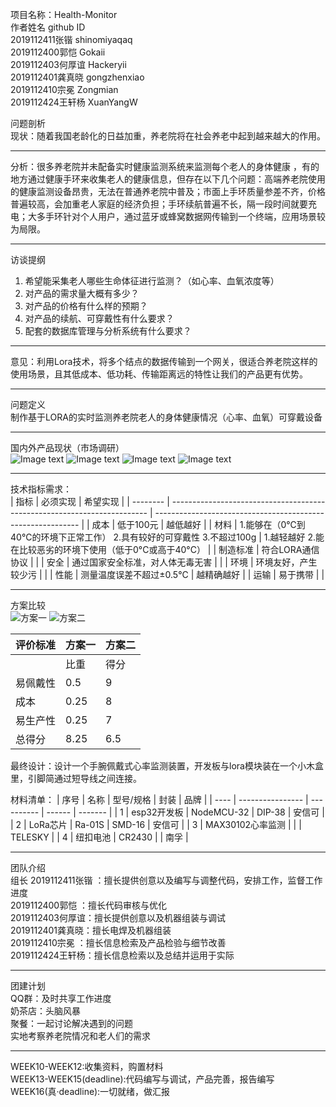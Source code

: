 项目名称：Health-Monitor<br>
作者姓名                            github ID<br>
2019112411张锴                    shinomiyaqaq<br>
2019112400郭恺                    Gokaii<br>
2019112403何厚谊                  Hackeryii<br>
2019112401龚真晓                  gongzhenxiao<br>
2019112410宗冕                    Zongmian<br>
2019112424王轩杨                  XuanYangW<br>

问题剖析  
现状：随着我国老龄化的日益加重，养老院将在社会养老中起到越来越大的作用。<br>
***
分析：很多养老院并未配备实时健康监测系统来监测每个老人的身体健康 ，有的地方通过健康手环来收集老人的健康信息，但存在以下几个问题：高端养老院使用的健康监测设备昂贵，无法在普通养老院中普及；市面上手环质量参差不齐，价格普遍较高，会加重老人家庭的经济负担；手环续航普遍不长，隔一段时间就要充电；大多手环针对个人用户，通过蓝牙或蜂窝数据网传输到一个终端，应用场景较为局限。<br>
***
访谈提纲  
1.	希望能采集老人哪些生命体征进行监测？（如心率、血氧浓度等）  
2.	对产品的需求量大概有多少？  
3.	对产品的价格有什么样的预期？  
4.	对产品的续航、可穿戴性有什么要求？  
5.	配套的数据库管理与分析系统有什么要求？  
***
意见：利用Lora技术，将多个结点的数据传输到一个网关，很适合养老院这样的使用场景，且其低成本、低功耗、传输距离远的特性让我们的产品更有优势。<br>
***
问题定义<br>
制作基于LORA的实时监测养老院老人的身体健康情况（心率、血氧）可穿戴设备<br>
***
国内外产品现状（市场调研）<br>
![Image text](image/1.png)
![Image text](image/2.png)
![Image text](image/3.png)
![Image text](image/4.png)
***
技术指标需求：  
| 指标   | 必须实现                                                             | 希望实现                                                |
| -------- | ------------------------------------------------------------------------ | ----------------------------------------------------------- |
| 成本   | 低于100元                                                             | 越低越好                                                |
| 材料   | 1.能够在（0℃到40°C的环境下正常工作）  2.具有较好的可穿戴性  3.不超过100g | 1.越轻越好  2.能在比较恶劣的环境下使用（低于0°C或高于40°C） |
| 制造标准 | 符合LORA通信协议                                                   |                                                             |
| 安全   | 通过国家安全标准，对人体无毒无害                         |                                                             |
| 环境   | 环境友好，产生较少污                                           |                                                             |
| 性能   | 测量温度误差不超过±0.5°C                                      | 越精确越好                                             |
| 运输   | 易于携带                                                             |                                                             |
***
方案比较<br>
  ![方案一](image/5.jpg)
  ![方案二](image/6.jpg)

| 评价标准 | 方案一 | 方案二 |
| -------- | --------- | --------- |
|          | 比重|得分 | 比重|得分 |
| 易佩戴性 | 0.5|9     | 0.5|7     |
| 成本   | 0.25|8    | 0.25|7    |
| 易生产性 | 0.25|7    | 0.25|5    |
| 总得分 | 8.25      | 6.5       |

最终设计：设计一个手腕佩戴式心率监测装置，开发板与lora模块装在一个小木盒里，引脚简通过短导线之间连接。


材料清单：
| 序号 | 名称           | 型号/规格 | 封装 | 品牌  |
| ---- | ---------------- | ---------- | ------ | ------- |
| 1    | esp32开发板   | NodeMCU-32 | DIP-38 | 安信可 |
| 2    | LoRa芯片       | Ra-01S     | SMD-16 | 安信可 |
| 3    | MAX30102心率监测 |            |        | TELESKY |
| 4    | 纽扣电池 |    CR2430        |        | 南孚 |

***
团队介绍  
组长      2019112411张锴 ：擅长提供创意以及编写与调整代码，安排工作，监督工作进度  
          2019112400郭恺 ：擅长代码审核与优化  
          2019112403何厚谊：擅长提供创意以及机器组装与调试  
          2019112401龚真晓：擅长电焊及机器组装  
          2019112410宗冕 ：擅长信息检索及产品检验与细节改善  
          2019112424王轩杨：擅长信息检索以及总结并运用于实际  	
***

团建计划  
QQ群：及时共享工作进度  
奶茶店：头脑风暴  
聚餐：一起讨论解决遇到的问题  
实地考察养老院情况和老人们的需求  
***
WEEK10-WEEK12:收集资料，购置材料  
WEEK13-WEEK15(deadline):代码编写与调试，产品完善，报告编写  
WEEK16(真·deadline):一切就绪，做汇报  

